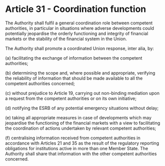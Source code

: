 # Article 31 - Coordination function


The Authority shall fulfil a general coordination role between competent authorities, in particular in situations where adverse developments could potentially jeopardise the orderly functioning and integrity of financial markets or the stability of the financial system in the Union.

The Authority shall promote a coordinated Union response, inter alia, by:

(a) facilitating the exchange of information between the competent authorities;

(b) determining the scope and, where possible and appropriate, verifying the reliability of information that should be made available to all the competent authorities concerned;

(c) without prejudice to Article 19, carrying out non-binding mediation upon a request from the competent authorities or on its own initiative;

(d) notifying the ESRB of any potential emergency situations without delay;

(e) taking all appropriate measures in case of developments which may jeopardise the functioning of the financial markets with a view to facilitating the coordination of actions undertaken by relevant competent authorities;

(f) centralising information received from competent authorities in accordance with Articles 21 and 35 as the result of the regulatory reporting obligations for institutions active in more than one Member State. The Authority shall share that information with the other competent authorities concerned.
